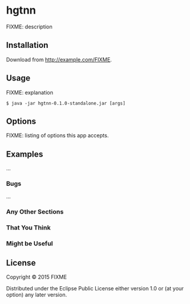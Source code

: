 # hgtnn

FIXME: description

## Installation

Download from http://example.com/FIXME.

## Usage

FIXME: explanation

    $ java -jar hgtnn-0.1.0-standalone.jar [args]

## Options

FIXME: listing of options this app accepts.

## Examples

...

### Bugs

...

### Any Other Sections
### That You Think
### Might be Useful

## License

Copyright © 2015 FIXME

Distributed under the Eclipse Public License either version 1.0 or (at
your option) any later version.
